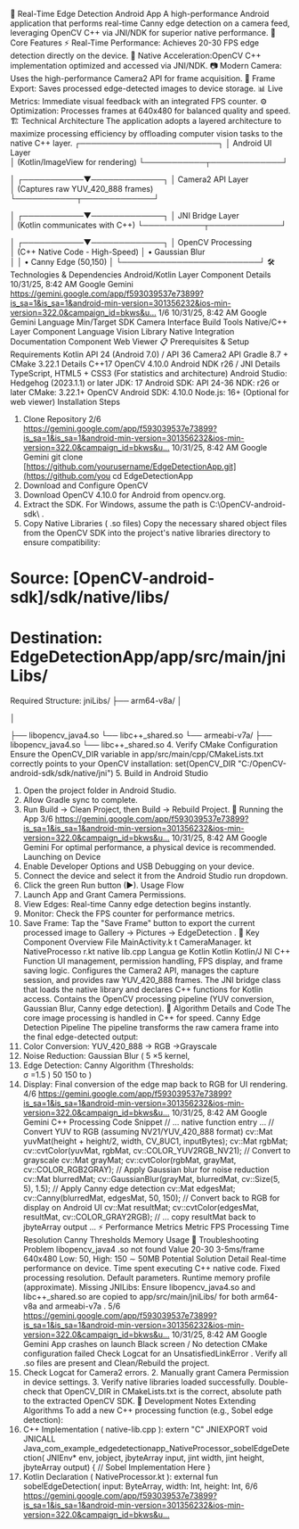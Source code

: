 🎨 Real-Time Edge Detection Android App
 A high-performance Android application that performs real-time Canny edge detection on a camera
 feed, leveraging OpenCV C++ via JNI/NDK for superior native performance.
 📱 Core Features
 ⚡ Real-Time Performance: Achieves 20-30 FPS edge detection directly on the device.
 🚀 Native Acceleration:OpenCV C++ implementation optimized and accessed via JNI/NDK.
 📷 Modern Camera: Uses the high-performance Camera2 API for frame acquisition.
 💾 Frame Export: Saves processed edge-detected images to device storage.
 📊 Live Metrics: Immediate visual feedback with an integrated FPS counter.
 ⚙ Optimization: Processes frames at 640x480 for balanced quality and speed.
 🏗 Technical Architecture
 The application adopts a layered architecture to maximize processing efficiency by offloading
 computer vision tasks to the native C++ layer.
 ┌─────────────────────────┐
 │
   Android UI Layer      
│
   (Kotlin/ImageView for rendering) └───────────┬─────────────┘
            
│
 ┌───────────▼─────────────┐
 │
   Camera2 API Layer     
│
   (Captures raw YUV_420_888 frames) └───────────┬─────────────┘
            
│
 ┌───────────▼─────────────┐
 │
   JNI Bridge Layer      
│
   (Kotlin communicates with C++) └───────────┬─────────────┘
            
│
 ┌───────────▼─────────────┐
 │
   OpenCV Processing     
│
   (C++ Native Code - High-Speed) │
   • Gaussian Blur       
│
 │
   • Canny Edge (50,150) 
│
 └─────────────────────────┘
 🛠 Technologies & Dependencies
 Android/Kotlin Layer
 Component Details
 10/31/25, 8:42 AM Google Gemini
 https://gemini.google.com/app/f593039537e73899?is_sa=1&is_sa=1&android-min-version=301356232&ios-min-version=322.0&campaign_id=bkws&u… 1/6
10/31/25, 8:42 AM
 Google Gemini
 Language
 Min/Target SDK
 Camera Interface
 Build Tools
 Native/C++ Layer
 Component
 Language
 Vision Library
 Native Integration
 Documentation
 Component
 Web Viewer
 📋 Prerequisites & Setup
 Requirements
 Kotlin
 API 24 (Android 7.0) / API 36
 Camera2 API
 Gradle 8.7 + CMake 3.22.1
 Details
 C++17
 OpenCV 4.10.0
 Android NDK r26 / JNI
 Details
 TypeScript, HTML5 + CSS3 (For statistics and architecture)
 Android Studio: Hedgehog (2023.1.1) or later
 JDK: 17
 Android SDK: API 24-36
 NDK: r26 or later
 CMake: 3.22.1+
 OpenCV Android SDK: 4.10.0
 Node.js: 16+ (Optional for web viewer)
 Installation Steps
 1. Clone Repository
 2/6
 https://gemini.google.com/app/f593039537e73899?is_sa=1&is_sa=1&android-min-version=301356232&ios-min-version=322.0&campaign_id=bkws&u…
10/31/25, 8:42 AM
 Google Gemini
 git clone [https://github.com/yourusername/EdgeDetectionApp.git](https://github.com/you
 cd EdgeDetectionApp
 2. Download and Configure OpenCV
 1. Download OpenCV 4.10.0 for Android from 
opencv.org.
 2. Extract the SDK. For Windows, assume the path is C:\OpenCV-android-sdk\ .
 3. Copy Native Libraries ( .so files)
 Copy the necessary shared object files from the OpenCV SDK into the project's native libraries
 directory to ensure compatibility:
 # Source: [OpenCV-android-sdk]/sdk/native/libs/
 # Destination: EdgeDetectionApp/app/src/main/jniLibs/
 Required Structure:
 jniLibs/
 ├──
 arm64-v8a/
 │
   
│
   
├──
 libopencv_java4.so
 └──
 libc++_shared.so
 └──
 armeabi-v7a/
 ├──
 libopencv_java4.so
 └──
 libc++_shared.so
 4. Verify CMake Configuration
 Ensure the OpenCV_DIR variable in app/src/main/cpp/CMakeLists.txt correctly points to your
 OpenCV installation:
 set(OpenCV_DIR "C:/OpenCV-android-sdk/sdk/native/jni")
 5. Build in Android Studio
 1. Open the project folder in Android Studio.
 2. Allow Gradle sync to complete.
 3. Run Build 
→
 Clean Project, then Build 
→
 Rebuild Project.
 📱 Running the App
 3/6
 https://gemini.google.com/app/f593039537e73899?is_sa=1&is_sa=1&android-min-version=301356232&ios-min-version=322.0&campaign_id=bkws&u…
10/31/25, 8:42 AM
 Google Gemini
 For optimal performance, a physical device is recommended.
 Launching on Device
 1. Enable Developer Options and USB Debugging on your device.
 2. Connect the device and select it from the Android Studio run dropdown.
 3. Click the green Run button (▶).
 Usage Flow
 1. Launch App and Grant Camera Permissions.
 2. View Edges: Real-time Canny edge detection begins instantly.
 3. Monitor: Check the FPS counter for performance metrics.
 4. Save Frame: Tap the "Save Frame" button to export the current processed image to Gallery 
→
 Pictures 
→
 EdgeDetection .
 🎯 Key Component Overview
 File
 MainActivity.k
 t
 CameraManager.
 kt
 NativeProcesso
 r.kt
 native
lib.cpp
 Langua
 ge
 Kotlin
 Kotlin
 Kotlin/J
 NI
 C++
 Function
 UI management, permission handling, FPS display, and frame saving logic.
 Configures the Camera2 API, manages the capture session, and provides raw
 YUV_420_888 frames.
 The JNI bridge class that loads the native library and declares C++ functions
 for Kotlin access.
 Contains the OpenCV processing pipeline (YUV conversion, Gaussian Blur,
 Canny edge detection).
 🔧 Algorithm Details and Code
 The core image processing is handled in C++ for speed.
 Canny Edge Detection Pipeline
 The pipeline transforms the raw camera frame into the final edge-detected output:
 1. Color Conversion: 
YUV_420_888 → RGB →Grayscale
 2. Noise Reduction: Gaussian Blur ( 
5 ×5
 kernel, 
3. Edge Detection: Canny Algorithm (Thresholds:  
σ =1.5
 )
 50 150
 to 
)
 4. Display: Final conversion of the edge map back to RGB for UI rendering.
 4/6
 https://gemini.google.com/app/f593039537e73899?is_sa=1&is_sa=1&android-min-version=301356232&ios-min-version=322.0&campaign_id=bkws&u…
10/31/25, 8:42 AM
 Google Gemini
 C++ Processing Code Snippet
 // ... native function entry ...
 // Convert YUV to RGB (assuming NV21/YUV_420_888 format)
 cv::Mat yuvMat(height + height/2, width, CV_8UC1, inputBytes);
 cv::Mat rgbMat;
 cv::cvtColor(yuvMat, rgbMat, cv::COLOR_YUV2RGB_NV21);
 // Convert to grayscale
 cv::Mat grayMat;
 cv::cvtColor(rgbMat, grayMat, cv::COLOR_RGB2GRAY);
 // Apply Gaussian blur for noise reduction
 cv::Mat blurredMat;
 cv::GaussianBlur(grayMat, blurredMat, cv::Size(5, 5), 1.5);
 // Apply Canny edge detection
 cv::Mat edgesMat;
 cv::Canny(blurredMat, edgesMat, 50, 150);
 // Convert back to RGB for display on Android UI
 cv::Mat resultMat;
 cv::cvtColor(edgesMat, resultMat, cv::COLOR_GRAY2RGB);
 // ... copy resultMat back to jbyteArray output ...
 ⚡ Performance Metrics
 Metric
 FPS
 Processing Time
 Resolution
 Canny Thresholds
 Memory Usage
 🐛 Troubleshooting
 Problem
 libopencv_java4
 .so not found
 Value
 20-30
 3-5ms/frame
 640x480
 Low: 50, High: 150
 ∼
 50MB
 Potential Solution
 Detail
 Real-time performance on device.
 Time spent executing C++ native code.
 Fixed processing resolution.
 Default parameters.
 Runtime memory profile (approximate).
 Missing JNILibs: Ensure libopencv_java4.so and libc++_shared.so are
 copied to app/src/main/jniLibs/ for both arm64-v8a and armeabi-v7a .
 5/6
 https://gemini.google.com/app/f593039537e73899?is_sa=1&is_sa=1&android-min-version=301356232&ios-min-version=322.0&campaign_id=bkws&u…
10/31/25, 8:42 AM
 Google Gemini
 App crashes on
 launch
 Black screen / No
 detection
 CMake
 configuration failed
 Check Logcat for an UnsatisfiedLinkError . Verify all .so files are present and
 Clean/Rebuild the project.
 1. Check Logcat for Camera2 errors. 2. Manually grant Camera Permission in device
 settings. 3. Verify native libraries loaded successfully.
 Double-check that OpenCV_DIR in CMakeLists.txt is the correct, absolute path
 to the extracted OpenCV SDK.
 📝 Development Notes
 Extending Algorithms
 To add a new C++ processing function (e.g., Sobel edge detection):
 1. C++ Implementation ( native-lib.cpp ):
 extern "C" JNIEXPORT void JNICALL
 Java_com_example_edgedetectionapp_NativeProcessor_sobelEdgeDetection(
 JNIEnv* env, jobject, jbyteArray input, 
jint width, jint height, jbyteArray output) {
 // Sobel Implementation Here
 }
 2. Kotlin Declaration ( NativeProcessor.kt ):
 external fun sobelEdgeDetection(
 input: ByteArray, 
width: Int, 
height: Int,
 6/6
 https://gemini.google.com/app/f593039537e73899?is_sa=1&is_sa=1&android-min-version=301356232&ios-min-version=322.0&campaign_id=bkws&u…